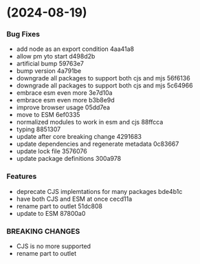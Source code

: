 #  (2024-08-19)


### Bug Fixes

* add node as an export condition 4aa41a8
* allow pm yto start d498d2b
* artificial bump 59763e7
* bump version 4a791be
* downgrade all packages to support both cjs and mjs 56f6136
* downgrade all packages to support both cjs and mjs 5c64966
* embrace esm even more 3e7d10a
* embrace esm even more b3b8e9d
* improve browser usage 05dd7ea
* move to ESM 6ef0335
* normalized modules to work in esm and cjs 88ffcca
* typing 8851307
* update after core breaking change 4291683
* update dependencies and regenerate metadata 0c83667
* update lock file 3576076
* update package definitions 300a978


### Features

* deprecate CJS implemtations for many packages bde4b1c
* have both CJS and ESM at once cecd11a
* rename part to outlet 51dc808
* update to ESM 87800a0


### BREAKING CHANGES

* CJS is no more supported
* rename part to outlet



